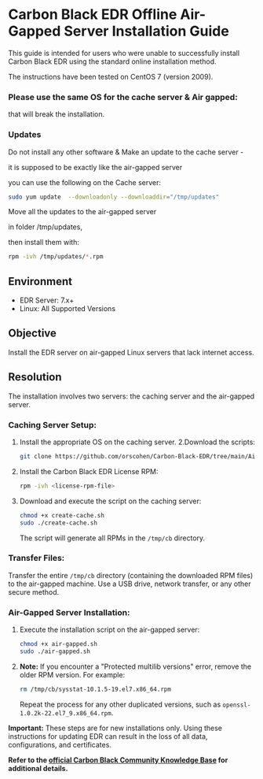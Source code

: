 # Carbon Black EDR Offline Air-Gapped Server Installation Guide

This guide is intended for users who were unable to successfully install Carbon Black EDR using the standard online installation method. 

The instructions have been tested on CentOS 7 (version 2009).
### Please use the same OS for the cache server & Air gapped:
that will break the installation.
### Updates
Do not install any other software & Make an update to the cache server - 

it is supposed to be exactly like the air-gapped server

you can use the following on the Cache server:


```bash
sudo yum update  --downloadonly --downloaddir="/tmp/updates"
```  
Move all the updates to the air-gapped server

 in folder /tmp/updates,
 
 then install them with:
 
```bash
rpm -ivh /tmp/updates/*.rpm
```


## Environment
- EDR Server: 7.x+
- Linux: All Supported Versions

## Objective
Install the EDR server on air-gapped Linux servers that lack internet access.

## Resolution
The installation involves two servers: the caching server and the air-gapped server.

### Caching Server Setup:

1. Install the appropriate OS on the caching server.
2.Download the scripts:
    ```bash
    git clone https://github.com/orscohen/Carbon-Black-EDR/tree/main/Air_Gapped
    ```

3. Install the Carbon Black EDR License RPM:

    ```bash
    rpm -ivh <license-rpm-file>
    ```

4. Download and execute the script on the caching server:

    ```bash
    chmod +x create-cache.sh
    sudo ./create-cache.sh
    ```

   The script will generate all RPMs in the `/tmp/cb` directory.

### Transfer Files:
Transfer the entire `/tmp/cb` directory (containing the downloaded RPM files) to the air-gapped machine. Use a USB drive, network transfer, or any other secure method.

### Air-Gapped Server Installation:

1. Execute the installation script on the air-gapped server:

    ```bash
    chmod +x air-gapped.sh
    sudo ./air-gapped.sh
    ```

2. **Note:** If you encounter a "Protected multilib versions" error, remove the older RPM version. For example:

    ```bash
    rm /tmp/cb/sysstat-10.1.5-19.el7.x86_64.rpm
    ```

    Repeat the process for any other duplicated versions, such as `openssl-1.0.2k-22.el7_9.x86_64.rpm`.

**Important:** These steps are for new installations only. Using these instructions for updating EDR can result in the loss of all data, configurations, and certificates.

**Refer to the [official Carbon Black Community Knowledge Base](https://community.carbonblack.com/t5/Knowledge-Base/EDR-How-to-Perform-an-Offline-Air-Gapped-Server-Installation/ta-p/92493) for additional details.**
